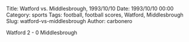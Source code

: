 Title: Watford vs. Middlesbrough, 1993/10/10
Date: 1993/10/10 00:00
Category: sports
Tags: football, football scores, Watford, Middlesbrough
Slug: watford-vs-middlesbrough
Author: carbonero


Watford 2 - 0 Middlesbrough
